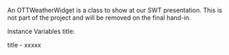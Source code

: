An OTTWeatherWidget is a class to show at our SWT presentation. This is not part of the project and will be removed on the final hand-in.

Instance Variables
	title:		<Object>

title
	- xxxxx
